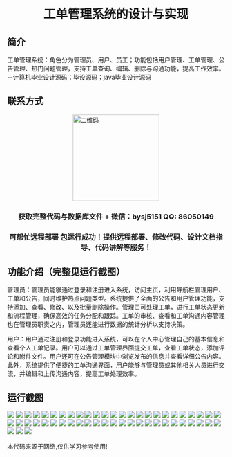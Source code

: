 <p><h1 align="center">工单管理系统的设计与实现</h1></p>

## 简介
工单管理系统：角色分为管理员、用户、员工；功能包括用户管理、工单管理、公告管理、热门问题管理，支持工单查询、编辑、删除与沟通功能，提高工作效率。    --计算机毕业设计源码；毕设源码；java毕业设计源码


## 联系方式
<img src="https://bs-1329754181.cos.ap-shanghai.myqcloud.com/wx.jpg" alt="二维码" style="display: block; margin: 0 auto;" width="200px">
<p><h3 align="center">获取完整代码与数据库文件 + 微信：bysj5151 QQ: 86050149</h3></p>
<p><h3 align="center">可帮忙远程部署 包运行成功！提供远程部署、修改代码、设计文档指导、代码讲解等服务！</h3></p>

## 功能介绍（完整见运行截图）
管理员：管理员能够通过登录和注册进入系统，访问主页，利用导航栏管理用户、工单和公告，同时维护热点问题类型。系统提供了全面的公告和用户管理功能，支持添加、查看、修改、以及批量删除操作。管理员可处理工单，进行工单状态更新和流程管理，确保高效的任务分配和跟踪。工单的审核、查看和工单沟通内容管理也在管理员职责之内，管理员还能进行数据的统计分析以支持决策。

用户：用户通过注册和登录功能进入系统，可以在个人中心管理自己的基本信息和查看个人工单记录。用户可以通过工单管理界面提交工单，查看工单状态，添加评论和附件文件。用户还可在公告管理模块中浏览发布的信息并查看详细公告内容。此外，系统提供了便捷的工单沟通界面，用户能够与管理员或其他相关人员进行交流，并编辑和上传沟通内容，提高工单处理效率。


## 运行截图
![](https://bs-1329754181.cos.ap-shanghai.myqcloud.com/ssm/WorkOrderManagementSystem/img/001.jpg)
![](https://bs-1329754181.cos.ap-shanghai.myqcloud.com/ssm/WorkOrderManagementSystem/img/002.jpg)
![](https://bs-1329754181.cos.ap-shanghai.myqcloud.com/ssm/WorkOrderManagementSystem/img/003.jpg)
![](https://bs-1329754181.cos.ap-shanghai.myqcloud.com/ssm/WorkOrderManagementSystem/img/004.jpg)
![](https://bs-1329754181.cos.ap-shanghai.myqcloud.com/ssm/WorkOrderManagementSystem/img/005.jpg)
![](https://bs-1329754181.cos.ap-shanghai.myqcloud.com/ssm/WorkOrderManagementSystem/img/006.jpg)
![](https://bs-1329754181.cos.ap-shanghai.myqcloud.com/ssm/WorkOrderManagementSystem/img/007.jpg)
![](https://bs-1329754181.cos.ap-shanghai.myqcloud.com/ssm/WorkOrderManagementSystem/img/008.jpg)
![](https://bs-1329754181.cos.ap-shanghai.myqcloud.com/ssm/WorkOrderManagementSystem/img/009.jpg)
![](https://bs-1329754181.cos.ap-shanghai.myqcloud.com/ssm/WorkOrderManagementSystem/img/010.jpg)
![](https://bs-1329754181.cos.ap-shanghai.myqcloud.com/ssm/WorkOrderManagementSystem/img/011.jpg)
![](https://bs-1329754181.cos.ap-shanghai.myqcloud.com/ssm/WorkOrderManagementSystem/img/012.jpg)
![](https://bs-1329754181.cos.ap-shanghai.myqcloud.com/ssm/WorkOrderManagementSystem/img/013.jpg)
![](https://bs-1329754181.cos.ap-shanghai.myqcloud.com/ssm/WorkOrderManagementSystem/img/014.jpg)
![](https://bs-1329754181.cos.ap-shanghai.myqcloud.com/ssm/WorkOrderManagementSystem/img/015.jpg)
![](https://bs-1329754181.cos.ap-shanghai.myqcloud.com/ssm/WorkOrderManagementSystem/img/016.jpg)
![](https://bs-1329754181.cos.ap-shanghai.myqcloud.com/ssm/WorkOrderManagementSystem/img/017.jpg)
![](https://bs-1329754181.cos.ap-shanghai.myqcloud.com/ssm/WorkOrderManagementSystem/img/018.jpg)
![](https://bs-1329754181.cos.ap-shanghai.myqcloud.com/ssm/WorkOrderManagementSystem/img/019.jpg)
![](https://bs-1329754181.cos.ap-shanghai.myqcloud.com/ssm/WorkOrderManagementSystem/img/020.jpg)
![](https://bs-1329754181.cos.ap-shanghai.myqcloud.com/ssm/WorkOrderManagementSystem/img/021.jpg)
![](https://bs-1329754181.cos.ap-shanghai.myqcloud.com/ssm/WorkOrderManagementSystem/img/022.jpg)
![](https://bs-1329754181.cos.ap-shanghai.myqcloud.com/ssm/WorkOrderManagementSystem/img/023.jpg)
![](https://bs-1329754181.cos.ap-shanghai.myqcloud.com/ssm/WorkOrderManagementSystem/img/024.jpg)
![](https://bs-1329754181.cos.ap-shanghai.myqcloud.com/ssm/WorkOrderManagementSystem/img/025.jpg)
![](https://bs-1329754181.cos.ap-shanghai.myqcloud.com/ssm/WorkOrderManagementSystem/img/026.jpg)
![](https://bs-1329754181.cos.ap-shanghai.myqcloud.com/ssm/WorkOrderManagementSystem/img/027.jpg)
![](https://bs-1329754181.cos.ap-shanghai.myqcloud.com/ssm/WorkOrderManagementSystem/img/028.jpg)
![](https://bs-1329754181.cos.ap-shanghai.myqcloud.com/ssm/WorkOrderManagementSystem/img/029.jpg)
![](https://bs-1329754181.cos.ap-shanghai.myqcloud.com/ssm/WorkOrderManagementSystem/img/030.jpg)
![](https://bs-1329754181.cos.ap-shanghai.myqcloud.com/ssm/WorkOrderManagementSystem/img/031.jpg)
![](https://bs-1329754181.cos.ap-shanghai.myqcloud.com/ssm/WorkOrderManagementSystem/img/032.jpg)
![](https://bs-1329754181.cos.ap-shanghai.myqcloud.com/ssm/WorkOrderManagementSystem/img/033.jpg)
![](https://bs-1329754181.cos.ap-shanghai.myqcloud.com/ssm/WorkOrderManagementSystem/img/034.jpg)
![](https://bs-1329754181.cos.ap-shanghai.myqcloud.com/ssm/WorkOrderManagementSystem/img/035.jpg)
![](https://bs-1329754181.cos.ap-shanghai.myqcloud.com/ssm/WorkOrderManagementSystem/img/036.jpg)
![](https://bs-1329754181.cos.ap-shanghai.myqcloud.com/ssm/WorkOrderManagementSystem/img/037.jpg)
![](https://bs-1329754181.cos.ap-shanghai.myqcloud.com/ssm/WorkOrderManagementSystem/img/038.jpg)
![](https://bs-1329754181.cos.ap-shanghai.myqcloud.com/ssm/WorkOrderManagementSystem/img/039.jpg)
![](https://bs-1329754181.cos.ap-shanghai.myqcloud.com/ssm/WorkOrderManagementSystem/img/040.jpg)
![](https://bs-1329754181.cos.ap-shanghai.myqcloud.com/ssm/WorkOrderManagementSystem/img/041.jpg)
![](https://bs-1329754181.cos.ap-shanghai.myqcloud.com/ssm/WorkOrderManagementSystem/img/042.jpg)
![](https://bs-1329754181.cos.ap-shanghai.myqcloud.com/ssm/WorkOrderManagementSystem/img/043.jpg)
![](https://bs-1329754181.cos.ap-shanghai.myqcloud.com/ssm/WorkOrderManagementSystem/img/044.jpg)
![](https://bs-1329754181.cos.ap-shanghai.myqcloud.com/ssm/WorkOrderManagementSystem/img/045.jpg)
![](https://bs-1329754181.cos.ap-shanghai.myqcloud.com/ssm/WorkOrderManagementSystem/img/046.jpg)
![](https://bs-1329754181.cos.ap-shanghai.myqcloud.com/ssm/WorkOrderManagementSystem/img/047.jpg)
![](https://bs-1329754181.cos.ap-shanghai.myqcloud.com/ssm/WorkOrderManagementSystem/img/048.jpg)
![](https://bs-1329754181.cos.ap-shanghai.myqcloud.com/ssm/WorkOrderManagementSystem/img/049.jpg)
![](https://bs-1329754181.cos.ap-shanghai.myqcloud.com/ssm/WorkOrderManagementSystem/img/050.jpg)
![](https://bs-1329754181.cos.ap-shanghai.myqcloud.com/ssm/WorkOrderManagementSystem/img/051.jpg)
![](https://bs-1329754181.cos.ap-shanghai.myqcloud.com/ssm/WorkOrderManagementSystem/img/052.jpg)
![](https://bs-1329754181.cos.ap-shanghai.myqcloud.com/ssm/WorkOrderManagementSystem/img/053.jpg)

<p>本代码来源于网络,仅供学习参考使用!</p>
